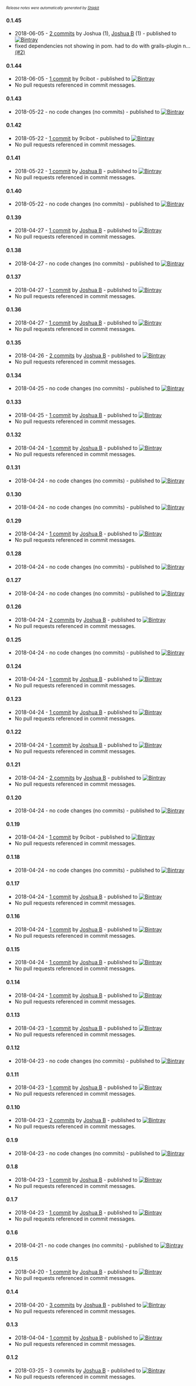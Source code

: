 <sup><sup>*Release notes were automatically generated by [Shipkit](http://shipkit.org/)*</sup></sup>

#### 0.1.45
 - 2018-06-05 - [2 commits](https://github.com/yakworks/gradle-plugins/compare/v0.1.44...v0.1.45) by Joshua (1), [Joshua B](https://github.com/basejump) (1) - published to [![Bintray](https://img.shields.io/badge/Bintray-0.1.45-green.svg)](https://plugins.gradle.org/plugin/yakworks.defaults/0.1.45)
 - fixed dependencies not showing in pom. had to do with grails-plugin n… [(#2)](https://github.com/yakworks/gradle-plugins/pull/2)

#### 0.1.44
 - 2018-06-05 - [1 commit](https://github.com/yakworks/gradle-plugins/compare/v0.1.43...v0.1.44) by 9cibot - published to [![Bintray](https://img.shields.io/badge/Bintray-0.1.44-green.svg)](https://plugins.gradle.org/plugin/yakworks.defaults/0.1.44)
 - No pull requests referenced in commit messages.

#### 0.1.43
 - 2018-05-22 - no code changes (no commits) - published to [![Bintray](https://img.shields.io/badge/Bintray-0.1.43-green.svg)](https://plugins.gradle.org/plugin/yakworks.defaults/0.1.43)

#### 0.1.42
 - 2018-05-22 - [1 commit](https://github.com/yakworks/gradle-plugins/compare/v0.1.41...v0.1.42) by 9cibot - published to [![Bintray](https://img.shields.io/badge/Bintray-0.1.42-green.svg)](https://plugins.gradle.org/plugin/yakworks.defaults/0.1.42)
 - No pull requests referenced in commit messages.

#### 0.1.41
 - 2018-05-22 - [1 commit](https://github.com/yakworks/gradle-plugins/compare/v0.1.40...v0.1.41) by [Joshua B](https://github.com/basejump) - published to [![Bintray](https://img.shields.io/badge/Bintray-0.1.41-green.svg)](https://plugins.gradle.org/plugin/yakworks.defaults/0.1.41)
 - No pull requests referenced in commit messages.

#### 0.1.40
 - 2018-05-22 - no code changes (no commits) - published to [![Bintray](https://img.shields.io/badge/Bintray-0.1.40-green.svg)](https://plugins.gradle.org/plugin/yakworks.defaults/0.1.40)

#### 0.1.39
 - 2018-04-27 - [1 commit](https://github.com/yakworks/gradle-plugins/compare/v0.1.38...v0.1.39) by [Joshua B](https://github.com/basejump) - published to [![Bintray](https://img.shields.io/badge/Bintray-0.1.39-green.svg)](https://plugins.gradle.org/plugin/yakworks.defaults/0.1.39)
 - No pull requests referenced in commit messages.

#### 0.1.38
 - 2018-04-27 - no code changes (no commits) - published to [![Bintray](https://img.shields.io/badge/Bintray-0.1.38-green.svg)](https://plugins.gradle.org/plugin/yakworks.defaults/0.1.38)

#### 0.1.37
 - 2018-04-27 - [1 commit](https://github.com/yakworks/gradle-plugins/compare/v0.1.36...v0.1.37) by [Joshua B](https://github.com/basejump) - published to [![Bintray](https://img.shields.io/badge/Bintray-0.1.37-green.svg)](https://plugins.gradle.org/plugin/yakworks.defaults/0.1.37)
 - No pull requests referenced in commit messages.

#### 0.1.36
 - 2018-04-27 - [1 commit](https://github.com/yakworks/gradle-plugins/compare/v0.1.35...v0.1.36) by [Joshua B](https://github.com/basejump) - published to [![Bintray](https://img.shields.io/badge/Bintray-0.1.36-green.svg)](https://plugins.gradle.org/plugin/yakworks.defaults/0.1.36)
 - No pull requests referenced in commit messages.

#### 0.1.35
 - 2018-04-26 - [2 commits](https://github.com/yakworks/gradle-plugins/compare/v0.1.34...v0.1.35) by [Joshua B](https://github.com/basejump) - published to [![Bintray](https://img.shields.io/badge/Bintray-0.1.35-green.svg)](https://plugins.gradle.org/plugin/yakworks.defaults/0.1.35)
 - No pull requests referenced in commit messages.

#### 0.1.34
 - 2018-04-25 - no code changes (no commits) - published to [![Bintray](https://img.shields.io/badge/Bintray-0.1.34-green.svg)](https://plugins.gradle.org/plugin/yakworks.defaults/0.1.34)

#### 0.1.33
 - 2018-04-25 - [1 commit](https://github.com/yakworks/gradle-plugins/compare/v0.1.32...v0.1.33) by [Joshua B](https://github.com/basejump) - published to [![Bintray](https://img.shields.io/badge/Bintray-0.1.33-green.svg)](https://plugins.gradle.org/plugin/yakworks.defaults/0.1.33)
 - No pull requests referenced in commit messages.

#### 0.1.32
 - 2018-04-24 - [1 commit](https://github.com/yakworks/gradle-plugins/compare/v0.1.31...v0.1.32) by [Joshua B](https://github.com/basejump) - published to [![Bintray](https://img.shields.io/badge/Bintray-0.1.32-green.svg)](https://plugins.gradle.org/plugin/yakworks.defaults/0.1.32)
 - No pull requests referenced in commit messages.

#### 0.1.31
 - 2018-04-24 - no code changes (no commits) - published to [![Bintray](https://img.shields.io/badge/Bintray-0.1.31-green.svg)](https://plugins.gradle.org/plugin/yakworks.defaults/0.1.31)

#### 0.1.30
 - 2018-04-24 - no code changes (no commits) - published to [![Bintray](https://img.shields.io/badge/Bintray-0.1.30-green.svg)](https://plugins.gradle.org/plugin/yakworks.defaults/0.1.30)

#### 0.1.29
 - 2018-04-24 - [1 commit](https://github.com/yakworks/gradle-plugins/compare/v0.1.28...v0.1.29) by [Joshua B](https://github.com/basejump) - published to [![Bintray](https://img.shields.io/badge/Bintray-0.1.29-green.svg)](https://plugins.gradle.org/plugin/yakworks.defaults/0.1.29)
 - No pull requests referenced in commit messages.

#### 0.1.28
 - 2018-04-24 - no code changes (no commits) - published to [![Bintray](https://img.shields.io/badge/Bintray-0.1.28-green.svg)](https://plugins.gradle.org/plugin/yakworks.defaults/0.1.28)

#### 0.1.27
 - 2018-04-24 - no code changes (no commits) - published to [![Bintray](https://img.shields.io/badge/Bintray-0.1.27-green.svg)](https://plugins.gradle.org/plugin/yakworks.defaults/0.1.27)

#### 0.1.26
 - 2018-04-24 - [2 commits](https://github.com/yakworks/gradle-plugins/compare/v0.1.25...v0.1.26) by [Joshua B](https://github.com/basejump) - published to [![Bintray](https://img.shields.io/badge/Bintray-0.1.26-green.svg)](https://plugins.gradle.org/plugin/yakworks.defaults/0.1.26)
 - No pull requests referenced in commit messages.

#### 0.1.25
 - 2018-04-24 - no code changes (no commits) - published to [![Bintray](https://img.shields.io/badge/Bintray-0.1.25-green.svg)](https://plugins.gradle.org/plugin/yakworks.defaults/0.1.25)

#### 0.1.24
 - 2018-04-24 - [1 commit](https://github.com/yakworks/gradle-plugins/compare/v0.1.23...v0.1.24) by [Joshua B](https://github.com/basejump) - published to [![Bintray](https://img.shields.io/badge/Bintray-0.1.24-green.svg)](https://plugins.gradle.org/plugin/yakworks.defaults/0.1.24)
 - No pull requests referenced in commit messages.

#### 0.1.23
 - 2018-04-24 - [1 commit](https://github.com/yakworks/gradle-plugins/compare/v0.1.22...v0.1.23) by [Joshua B](https://github.com/basejump) - published to [![Bintray](https://img.shields.io/badge/Bintray-0.1.23-green.svg)](https://plugins.gradle.org/plugin/yakworks.defaults/0.1.23)
 - No pull requests referenced in commit messages.

#### 0.1.22
 - 2018-04-24 - [1 commit](https://github.com/yakworks/gradle-plugins/compare/v0.1.21...v0.1.22) by [Joshua B](https://github.com/basejump) - published to [![Bintray](https://img.shields.io/badge/Bintray-0.1.22-green.svg)](https://plugins.gradle.org/plugin/yakworks.defaults/0.1.22)
 - No pull requests referenced in commit messages.

#### 0.1.21
 - 2018-04-24 - [2 commits](https://github.com/yakworks/gradle-plugins/compare/v0.1.20...v0.1.21) by [Joshua B](https://github.com/basejump) - published to [![Bintray](https://img.shields.io/badge/Bintray-0.1.21-green.svg)](https://plugins.gradle.org/plugin/yakworks.defaults/0.1.21)
 - No pull requests referenced in commit messages.

#### 0.1.20
 - 2018-04-24 - no code changes (no commits) - published to [![Bintray](https://img.shields.io/badge/Bintray-0.1.20-green.svg)](https://plugins.gradle.org/plugin/yakworks.defaults/0.1.20)

#### 0.1.19
 - 2018-04-24 - [1 commit](https://github.com/yakworks/gradle-plugins/compare/v0.1.18...v0.1.19) by 9cibot - published to [![Bintray](https://img.shields.io/badge/Bintray-0.1.19-green.svg)](https://plugins.gradle.org/plugin/yakworks.defaults/0.1.19)
 - No pull requests referenced in commit messages.

#### 0.1.18
 - 2018-04-24 - no code changes (no commits) - published to [![Bintray](https://img.shields.io/badge/Bintray-0.1.18-green.svg)](https://plugins.gradle.org/plugin/yakworks.defaults/0.1.18)

#### 0.1.17
 - 2018-04-24 - [1 commit](https://github.com/yakworks/gradle-plugins/compare/v0.1.16...v0.1.17) by [Joshua B](https://github.com/basejump) - published to [![Bintray](https://img.shields.io/badge/Bintray-0.1.17-green.svg)](https://plugins.gradle.org/plugin/yakworks.defaults/0.1.17)
 - No pull requests referenced in commit messages.

#### 0.1.16
 - 2018-04-24 - [1 commit](https://github.com/yakworks/gradle-plugins/compare/v0.1.15...v0.1.16) by [Joshua B](https://github.com/basejump) - published to [![Bintray](https://img.shields.io/badge/Bintray-0.1.16-green.svg)](https://plugins.gradle.org/plugin/yakworks.defaults/0.1.16)
 - No pull requests referenced in commit messages.

#### 0.1.15
 - 2018-04-24 - [1 commit](https://github.com/yakworks/gradle-plugins/compare/v0.1.14...v0.1.15) by [Joshua B](https://github.com/basejump) - published to [![Bintray](https://img.shields.io/badge/Bintray-0.1.15-green.svg)](https://plugins.gradle.org/plugin/yakworks.defaults/0.1.15)
 - No pull requests referenced in commit messages.

#### 0.1.14
 - 2018-04-24 - [1 commit](https://github.com/yakworks/gradle-plugins/compare/v0.1.13...v0.1.14) by [Joshua B](https://github.com/basejump) - published to [![Bintray](https://img.shields.io/badge/Bintray-0.1.14-green.svg)](https://plugins.gradle.org/plugin/yakworks.defaults/0.1.14)
 - No pull requests referenced in commit messages.

#### 0.1.13
 - 2018-04-23 - [1 commit](https://github.com/yakworks/gradle-plugins/compare/v0.1.12...v0.1.13) by [Joshua B](https://github.com/basejump) - published to [![Bintray](https://img.shields.io/badge/Bintray-0.1.13-green.svg)](https://plugins.gradle.org/plugin/yakworks.defaults/0.1.13)
 - No pull requests referenced in commit messages.

#### 0.1.12
 - 2018-04-23 - no code changes (no commits) - published to [![Bintray](https://img.shields.io/badge/Bintray-0.1.12-green.svg)](https://plugins.gradle.org/plugin/yakworks.defaults/0.1.12)

#### 0.1.11
 - 2018-04-23 - [1 commit](https://github.com/yakworks/gradle-plugins/compare/v0.1.10...v0.1.11) by [Joshua B](https://github.com/basejump) - published to [![Bintray](https://img.shields.io/badge/Bintray-0.1.11-green.svg)](https://plugins.gradle.org/plugin/yakworks.defaults/0.1.11)
 - No pull requests referenced in commit messages.

#### 0.1.10
 - 2018-04-23 - [2 commits](https://github.com/yakworks/gradle-plugins/compare/v0.1.9...v0.1.10) by [Joshua B](https://github.com/basejump) - published to [![Bintray](https://img.shields.io/badge/Bintray-0.1.10-green.svg)](https://plugins.gradle.org/plugin/yakworks.defaults/0.1.10)
 - No pull requests referenced in commit messages.

#### 0.1.9
 - 2018-04-23 - no code changes (no commits) - published to [![Bintray](https://img.shields.io/badge/Bintray-0.1.9-green.svg)](https://plugins.gradle.org/plugin/yakworks.defaults/0.1.9)

#### 0.1.8
 - 2018-04-23 - [1 commit](https://github.com/yakworks/gradle-plugins/compare/v0.1.7...v0.1.8) by [Joshua B](https://github.com/basejump) - published to [![Bintray](https://img.shields.io/badge/Bintray-0.1.8-green.svg)](https://plugins.gradle.org/plugin/yakworks.defaults/0.1.8)
 - No pull requests referenced in commit messages.

#### 0.1.7
 - 2018-04-23 - [1 commit](https://github.com/yakworks/gradle-plugins/compare/v0.1.6...v0.1.7) by [Joshua B](https://github.com/basejump) - published to [![Bintray](https://img.shields.io/badge/Bintray-0.1.7-green.svg)](https://plugins.gradle.org/plugin/yakworks.defaults/0.1.7)
 - No pull requests referenced in commit messages.

#### 0.1.6
 - 2018-04-21 - no code changes (no commits) - published to [![Bintray](https://img.shields.io/badge/Bintray-0.1.6-green.svg)](https://plugins.gradle.org/plugin/yakworks.defaults/0.1.6)

#### 0.1.5
 - 2018-04-20 - [1 commit](https://github.com/yakworks/gradle-plugins/compare/v0.1.4...v0.1.5) by [Joshua B](https://github.com/basejump) - published to [![Bintray](https://img.shields.io/badge/Bintray-0.1.5-green.svg)](https://plugins.gradle.org/plugin/yakworks.defaults/0.1.5)
 - No pull requests referenced in commit messages.

#### 0.1.4
 - 2018-04-20 - [3 commits](https://github.com/yakworks/gradle-plugins/compare/v0.1.3...v0.1.4) by [Joshua B](https://github.com/basejump) - published to [![Bintray](https://img.shields.io/badge/Bintray-0.1.4-green.svg)](https://plugins.gradle.org/plugin/yakworks.defaults/0.1.4)
 - No pull requests referenced in commit messages.

#### 0.1.3
 - 2018-04-04 - [1 commit](https://github.com/yakworks/gradle-plugins/compare/v0.1.2...v0.1.3) by [Joshua B](https://github.com/basejump) - published to [![Bintray](https://img.shields.io/badge/Bintray-0.1.3-green.svg)](https://plugins.gradle.org/plugin/yakworks.defaults/0.1.3)
 - No pull requests referenced in commit messages.

#### 0.1.2
 - 2018-03-25 - 3 commits by [Joshua B](https://github.com/basejump) - published to [![Bintray](https://img.shields.io/badge/Bintray-0.1.2-green.svg)](https://plugins.gradle.org/plugin/yakworks.defaults/0.1.2)
 - No pull requests referenced in commit messages.

